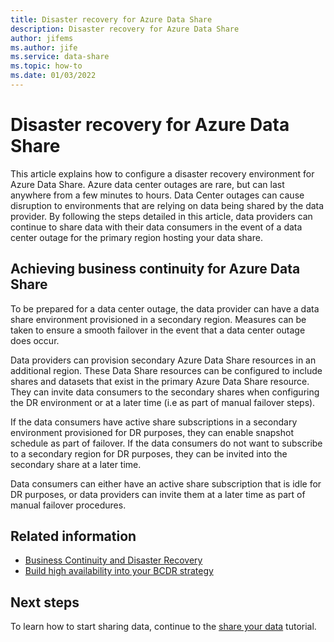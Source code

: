 ```yaml
---
title: Disaster recovery for Azure Data Share
description: Disaster recovery for Azure Data Share
author: jifems
ms.author: jife
ms.service: data-share
ms.topic: how-to
ms.date: 01/03/2022
---
```

# Disaster recovery for Azure Data Share

This article explains how to configure a disaster recovery environment for Azure Data Share. Azure data center outages are rare, but can last anywhere from a few minutes to hours. Data Center outages can cause disruption to environments that are relying on data being shared by the data provider. By following the steps detailed in this article, data providers can continue to share data with their data consumers in the event of a data center outage for the primary region hosting your data share. 

## Achieving business continuity for Azure Data Share

To be prepared for a data center outage, the data provider can have a data share environment provisioned in a secondary region. Measures can be taken to ensure a smooth failover in the event that a data center outage does occur. 

Data providers can provision secondary Azure Data Share resources in an additional region. These Data Share resources can be configured to include shares and datasets that exist in the primary Azure Data Share resource. They can invite data consumers to the secondary shares when configuring the DR environment or at a later time (i.e as part of manual failover steps).

If the data consumers have active share subscriptions in a secondary environment provisioned for DR purposes, they can enable snapshot schedule as part of failover. If the data consumers do not want to subscribe to a secondary region for DR purposes, they can be invited into the secondary share at a later time. 

Data consumers can either have an active share subscription that is idle for DR purposes, or data providers can invite them at a later time as part of manual failover procedures. 

## Related information

- [Business Continuity and Disaster Recovery](../availability-zones/cross-region-replication-azure.md)
- [Build high availability into your BCDR strategy](/azure/architecture/solution-ideas/articles/build-high-availability-into-your-bcdr-strategy)

## Next steps

To learn how to start sharing data, continue to the [share your data](share-your-data.md) tutorial.

